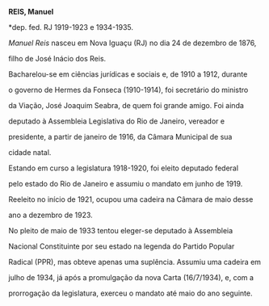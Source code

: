 **REIS, Manuel**



\*dep. fed. RJ 1919-1923 e 1934-1935.



*Manuel Reis* nasceu em Nova Iguaçu (RJ) no dia 24 de dezembro de 1876,

filho de José Inácio dos Reis.



Bacharelou-se em ciências jurídicas e sociais e, de 1910 a 1912, durante

o governo de Hermes da Fonseca (1910-1914), foi secretário do ministro

da Viação, José Joaquim Seabra, de quem foi grande amigo. Foi ainda

deputado à Assembleia Legislativa do Rio de Janeiro, vereador e

presidente, a partir de janeiro de 1916, da Câmara Municipal de sua

cidade natal.



Estando em curso a legislatura 1918-1920, foi eleito deputado federal

pelo estado do Rio de Janeiro e assumiu o mandato em junho de 1919.

Reeleito no início de 1921, ocupou uma cadeira na Câmara de maio desse

ano a dezembro de 1923.



No pleito de maio de 1933 tentou eleger-se deputado à Assembleia

Nacional Constituinte por seu estado na legenda do Partido Popular

Radical (PPR), mas obteve apenas uma suplência. Assumiu uma cadeira em

julho de 1934, já após a promulgação da nova Carta (16/7/1934), e, com a

prorrogação da legislatura, exerceu o mandato até maio do ano seguinte.




